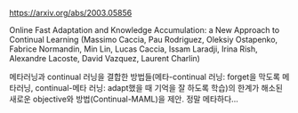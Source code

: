 https://arxiv.org/abs/2003.05856

Online Fast Adaptation and Knowledge Accumulation: a New Approach to
  Continual Learning (Massimo Caccia, Pau Rodriguez, Oleksiy Ostapenko, Fabrice Normandin, Min Lin, Lucas Caccia, Issam Laradji, Irina Rish, Alexandre Lacoste, David Vazquez, Laurent Charlin)

메타러닝과 continual 러닝을 결합한 방법들(메타-continual 러닝: forget을 막도록 메타러닝, continual-메타 러닝: adapt했을 때 기억을 잘 하도록 학습)의 한계가 해소된 새로운 objective와 방법(Continual-MAML)을 제안. 정말 메타하다...